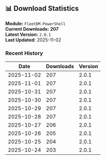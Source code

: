 ## 📊 Download Statistics

**Module:** `FleetDM-PowerShell`  
**Current Downloads:** **207**  
**Latest Version:** `2.0.1`  
**Last Updated:** 2025-11-02

### Recent History

| Date | Downloads | Version |
|------|-----------|---------|
| 2025-11-02 | 207 | 2.0.1 |
| 2025-11-01 | 207 | 2.0.1 |
| 2025-10-31 | 207 | 2.0.1 |
| 2025-10-30 | 207 | 2.0.1 |
| 2025-10-29 | 207 | 2.0.1 |
| 2025-10-28 | 207 | 2.0.1 |
| 2025-10-27 | 206 | 2.0.1 |
| 2025-10-26 | 205 | 2.0.1 |
| 2025-10-25 | 204 | 2.0.1 |
| 2025-10-24 | 203 | 2.0.1 |
